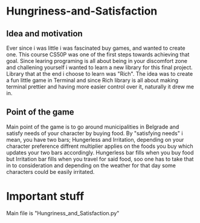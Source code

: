 # Hungriness-and-Satisfaction

## Idea and motivation
Ever since i was little i was fascinated buy games, and wanted to create one. This course CS50P was one of the first steps towards achieving that goal. Since learing programing is all about being in your discomfort zone and challening yourself i wanted to learn a new library for this final project.
Library that at the end i choose to learn was "Rich". The idea was to create a fun little game in Terminal and since Rich library is all about making terminal prettier and having more easier control over it, naturally it drew me in. 

## Point of the game
Main point of the game is to go around municipalities in Belgrade and satisfy needs of your character by buying food. By "satisfying needs" i mean, you have two bars; Hungerless and Irritation, depending on your character preference diffrent multiplier applies on the foods you buy which updates your two bars accordingly.
Hungerless bar fills when you buy food but Irritation bar fills when you travel for said food, soo one has to take that in to consideration and depending on the weather for that day some characters could be easily irritated. 

# Important stuff
Main file is "Hungriness_and_Satisfaction.py"
 


